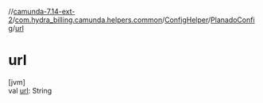 //[camunda-7.14-ext-2](../../../../index.md)/[com.hydra_billing.camunda.helpers.common](../../index.md)/[ConfigHelper](../index.md)/[PlanadoConfig](index.md)/[url](url.md)

# url

[jvm]\
val [url](url.md): String
